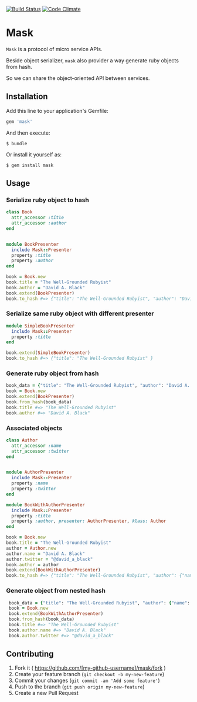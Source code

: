[![Build Status](https://travis-ci.org/allenwei/mask.svg)](https://travis-ci.org/allenwei/mask)
[![Code Climate](https://codeclimate.com/github/allenwei/mask/badges/gpa.svg)](https://codeclimate.com/github/allenwei/mask)

# Mask

`Mask` is a protocol of micro service APIs.

Beside object serializer, `mask` also provider a way generate ruby objects from hash.

So we can share the object-oriented API between services.


## Installation

Add this line to your application's Gemfile:

```ruby
gem 'mask'
```

And then execute:

    $ bundle

Or install it yourself as:

    $ gem install mask

## Usage



### Serialize ruby object to hash


```ruby
class Book
  attr_accessor :title
  attr_accessor :author
end


module BookPresenter
  include Mask::Presenter
  property :title
  property :author
end

```

```ruby
book = Book.new
book.title = "The Well-Grounded Rubyist"
book.author = "David A. Black"
book.extend(BookPresenter)
book.to_hash #=> {"title": "The Well-Grounded Rubyist", "author": "David A. Black" }
```

### Serialize same ruby object with different presenter

```ruby
module SimpleBookPresenter
  include Mask::Presenter
  property :title
end

book.extend(SimpleBookPresenter)
book.to_hash #=> {"title": "The Well-Grounded Rubyist" }

```

### Generate ruby object from hash

```ruby
book_data = {"title": "The Well-Grounded Rubyist", "author": "David A. Black" }
book = Book.new
book.extend(BookPresenter)
book.from_hash(book_data)
book.title #=> "The Well-Grounded Rubyist"
book.author #=> "David A. Black"
```


### Associated objects

```ruby
class Author
  attr_accessor :name
  attr_accessor :twitter
end


module AuthorPresenter
  include Mask::Presenter
  property :name
  property :twitter
end

module BookWithAuthorPresenter
  include Mask::Presenter
  property :title
  property :author, presenter: AuthorPresenter, klass: Author
end

```

```ruby
book = Book.new
book.title = "The Well-Grounded Rubyist"
author = Author.new
author.name = "David A. Black"
author.twitter = "@david_a_black"
book.author = author
book.extend(BookWithAuthorPresenter)
book.to_hash #=> {"title": "The Well-Grounded Rubyist", "author": {"name": "David A. Black", "twitter": "@david_a_black" }}

```

### Generate object from nested hash

```ruby
 book_data = {"title": "The Well-Grounded Rubyist", "author": {"name": "David A. Black", "twitter": "@david_a_black" }}
 book = Book.new
 book.extend(BookWithAuthorPresenter)
 book.from_hash(book_data)
 book.title #=> "The Well-Grounded Rubyist"
 book.author.name #=> "David A. Black"
 book.author.twitter #=> "@david_a_black"
```

## Contributing

1. Fork it ( https://github.com/[my-github-username]/mask/fork )
2. Create your feature branch (`git checkout -b my-new-feature`)
3. Commit your changes (`git commit -am 'Add some feature'`)
4. Push to the branch (`git push origin my-new-feature`)
5. Create a new Pull Request

